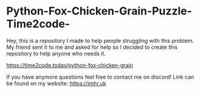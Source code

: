 # Python-Fox-Chicken-Grain-Puzzle-Time2code-
Hey, this is a repository I made to help people struggling with this problem. My friend sent it to me and asked for help so I decided to create this repository to help anyone who needs it.

https://time2code.today/python-fox-chicken-grain

If you have anymore questions feel free to contact me on discord!
Link can be found on my website: https://jmhr.uk
